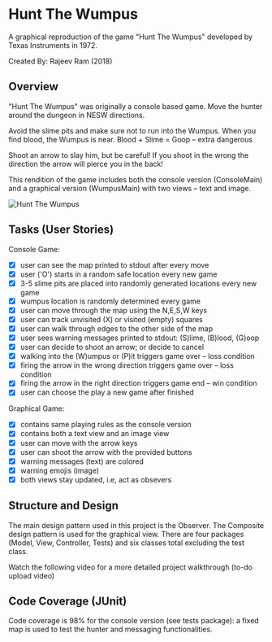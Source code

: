 # Hunt The Wumpus
A graphical reproduction of the game "Hunt The Wumpus" developed by Texas Instruments in 1972.

Created By: Rajeev Ram (2018)

##  Overview
"Hunt The Wumpus" was originally a console based game. 
Move the hunter around the dungeon in NESW directions. 

Avoid the slime pits and make sure not to run into the Wumpus.
When you find blood, the Wumpus is near.
Blood + Slime = Goop – extra dangerous

Shoot an arrow to slay him, but be careful! If you shoot in the
wrong the direction the arrow will pierce you in the back!

This rendition of the game includes both the console version (ConsoleMain) and a graphical version (WumpusMain)
with two views – text and image.

<img src='https://imgur.com/a/NEmmcrf.gif' title='Wumpus GUI Walkthrough' width='' alt='Hunt The Wumpus' />

## Tasks (User Stories)
Console Game:

* [X] user can see the map printed to stdout after every move
* [X] user ('O') starts in a random safe location every new game 
* [X] 3-5 slime pits are placed into randomly generated locations every new game 
* [X] wumpus location is randomly determined every game
* [X] user can move through the map using the N,E,S,W keys
* [X] user can track unvisited (X) or visited (empty) squares
* [X] user can walk through edges to the other side of the map
* [X] user sees warning messages printed to stdout: (S)lime, (B)lood, (G)oop
* [X] user can decide to shoot an arrow; or decide to cancel 
* [X] walking into the (W)umpus or (P)it triggers game over – loss condition
* [X] firing the arrow in the wrong direction triggers game over – loss condition
* [X] firing the arrow in the right direction triggers game end – win condition
* [X] user can choose the play a new game after finished

Graphical Game:

* [X] contains same playing rules as the console version
* [X] contains both a text view and an image view
* [X] user can move with the arrow keys
* [X] user can shoot the arrow with the provided buttons
* [X] warning messages (text) are colored
* [X] warning emojis (image)
* [X] both views stay updated, i.e, act as obsevers

## Structure and Design

The main design pattern used in this project is the Observer. The Composite design pattern is used for the graphical view. There are
four packages (Model, View, Controller, Tests) and six classes total excluding the test class. 

Watch the following video for a more detailed  project walkthrough (to-do upload video)

## Code Coverage (JUnit)

Code coverage is 98% for the console version (see tests package): a fixed map is used to test the hunter and messaging functionalities.

